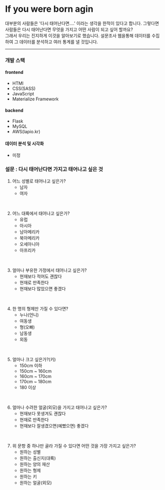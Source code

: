 # If you were born agin
대부분의 사람들은 '다시 태어난다면....' 이라는 생각을 한적이 있다고 합니다. 그렇다면 사람들은 다시 태어난다면 무엇을 가지고 어떤 사람이 되고 싶어 할까요?
<br />
그래서 우리는 진지하게 이것을 알아보기로 했습니다. 설문조사 웹을통해 데이터를 수집하여 그 데이터를 분석하고 여러 통계를 낼 것입니다.

<hr />

### 개발 스택
#### frontend
- HTMl
- CSS(SASS)
- JavaScript
- Materialize Framework

#### backend
- Flask
- MySQL
- AWS(lapio.kr)

#### 데이터 분석 및 시각화
- 미정

### 설문 : 다시 태어난다면 가지고 태어나고 싶은 것

1. 어느 성별로 태어나고 싶은가?
    - 남자
    - 여자

<br />

2. 어느 대륙에서 태어나고 싶은가?
    - 유럽
    - 아시아
    - 남아메리카
    - 북아메리카
    - 오세아니아
    - 아프리카

<br />

3. 얼마나 부유한 가정에서 태어나고 싶은가?
    - 현재보다 적어도 괜찮다
    - 현재로 만족한다
    - 현재보다 많았으면 좋겠다

<br />

4. 한 명의 형제만 가질 수 있다면?
    - 누나(언니)
    - 여동생
    - 형(오빠)
    - 남동생
    - 외동

<br />

5. 얼마나 크고 싶은가?(키)
    - 150cm 이하
    - 150cm ~ 160cm
    - 160cm ~ 170cm
    - 170cm ~ 180cm
    - 180 이상

<br />

6. 얼마나 수려한 얼굴(외모)을 가지고 태어나고 싶은가?
    - 현재보다 못생겨도 괜찮다
    - 현재로 만족한다
    - 현재보다 잘생겼으면(예뻤으면) 좋겠다

<br />

7. 위 문항 중 하나만 골라 가질 수 있다면 어떤 것을 가장 가지고 싶은가?
    - 원하는 성별
    - 원하는 출신지(대륙)
    - 원하는 양의 재산
    - 원하는 형제
    - 원하는 키
    - 원하는 얼굴(외모)
